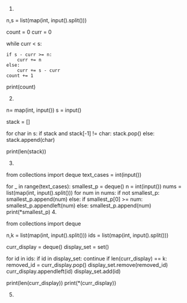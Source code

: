 1.
<!-- If adding n doesn't exceed s, it increments curr by n. -->
<!-- If adding n would exceed s, it just adds the remaining difference (s - curr). -->
<!-- In both cases, count is incremented. -->

n,s = list(map(int, input().split()))
 
count = 0
curr = 0
 
while curr < s:
 
    if s - curr >= n:
        curr += n
    else:
        curr += s - curr
    count += 1
 
print(count)

2. 
<!-- if the top of the stack and the current character are not the same, pop the top of the stack -->
<!-- otherwise, push the current character to the stack -->

n= map(int, input())
s = input()

stack = []

for char in s:
    if stack and stack[-1] != char:
        stack.pop()
    else:
        stack.append(char)

print(len(stack))

3. 

<!--If smallest_p is empty, add the first number to it.
    Otherwise:
    If num is smaller than or equal to the first element in smallest_p, insert it at the front (appendleft()).
    Otherwise, insert it at the back (append()). -->

from collections import deque
text_cases = int(input())
 
for _ in range(text_cases):
    smallest_p = deque()
    n = int(input())
    nums = list(map(int, input().split()))
    for num in nums:
        if not smallest_p:
            smallest_p.append(num)
        else:
            if smallest_p[0] >= num:
                smallest_p.appendleft(num)
            else:
                smallest_p.append(num)
    print(*smallest_p)
4. 

<!-- If the id is already in the display, skip it. -->
<!-- If the display is full, remove the last element. -->
<!-- Add the id to the front of the display. -->

from collections import deque
 
n,k = list(map(int, input().split()))
ids = list(map(int, input().split()))
 
curr_display = deque()
display_set = set()
 
for id in ids:
    if id in display_set:
        continue
    if len(curr_display) == k:
        removed_id = curr_display.pop()
        display_set.remove(removed_id)
    curr_display.appendleft(id)
    display_set.add(id)
    
print(len(curr_display))
print(*(curr_display))

5. 
<!-- Purpose of seen Dictionary: -->
<!-- The dictionary has two keys: '0' and '1', each of which stores a list of indices of subsequences that are waiting for the next character to be '0' or '1', respectively. -->

<!-- Here’s how it helps: -->

<!-- Tracking Available Subsequences: -->
<!-- When processing the string, if the current character (char) is '0' or '1', we look at seen[char] to check if there’s any subsequence that is ready to accept this character. -->
<!-- If there is a subsequence waiting for '0' or '1', we use the last available subsequence and add the current character to it. -->
<!-- If there isn’t a subsequence ready for the current character, we start a new subsequence and assign it to the opposite character for the next step (because subsequences must alternate). -->
<!-- How it Works: -->
<!-- seen[char] Tracks the Next Expected Character: -->

<!-- The key idea here is that a subsequence will alternate between 0 and 1. -->
<!-- If we are adding a 1, the next character in the subsequence should be a 0, and vice versa. -->
<!-- seen['1'] keeps track of subsequences that expect a 0 next, and seen['0'] tracks subsequences that expect a 1 next. -->
<!-- When Processing the String: -->

<!-- If the character (char) can be added to an existing subsequence: -->
<!-- The subsequence that is ready for this character (seen[char] has an entry) is selected. -->
<!-- The current character is added to that subsequence. -->
<!-- Then, we update seen so that this subsequence now expects the opposite character (because subsequences alternate between 0 and 1). -->
<!-- If no subsequence can be used: -->
<!-- A new subsequence is created for the current character. -->
<!-- The new subsequence is added to the seen dictionary with the opposite character as the expected next one. -->
<!-- Example: -->
<!-- Let's take the string 101010 as an example: -->

<!-- Processing the first character ('1'): -->

<!-- seen['1'] is empty, so no subsequence can be used for this 1. -->
<!-- A new subsequence is created: parts = [[1]]. -->
<!-- Now, seen['0'] needs to expect the next character (which should be '0'), so seen['0'] = [0]. -->
<!-- Processing the second character ('0'): -->

<!-- seen['0'] is not empty, so we can use the subsequence that expects '0'. -->
<!-- Pop the subsequence at index 0 from seen['0'], and add this 0 to it: parts = [[1, 2]]. -->
<!-- Now, this subsequence expects '1', so we append index 0 to seen['1']. -->
<!-- Processing the third character ('1'): -->

<!-- seen['1'] is not empty, so we can use the subsequence that expects '1'. -->
<!-- Pop the subsequence at index 0 from seen['1'], and add this 1 to it: parts = [[1, 2, 3]]. -->
<!-- Now, this subsequence expects '0', so we append index 0 to seen['0']. -->
<!-- Processing the fourth character ('0'): -->

<!-- seen['0'] is not empty, so we can use the subsequence that expects '0'. -->
<!-- Pop the subsequence at index 0 from seen['0'], and add this 0 to it: parts = [[1, 2, 3, 4]]. -->
<!-- Now, this subsequence expects '1', so we append index 0 to seen['1']. -->
<!-- Processing the fifth character ('1'): -->

<!-- seen['1'] is not empty, so we can use the subsequence that expects '1'. -->
<!-- Pop the subsequence at index 0 from seen['1'], and add this 1 to it: parts = [[1, 2, 3, 4, 5]]. -->
<!-- Now, this subsequence expects '0', so we append index 0 to seen['0']. -->
<!-- Processing the sixth character ('0'): -->

<!-- seen['0'] is not empty, so we can use the subsequence that expects '0'. -->
<!-- Pop the subsequence at index 0 from seen['0'], and add this 0 to it: parts = [[1, 2, 3, 4, 5, 6]]. -->
<!-- Now, this subsequence expects '1', so we append index 0 to seen['1']. -->

